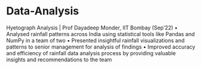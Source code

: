 # Data-Analysis
Hyetograph Analysis | Prof Dayadeep Monder, IIT Bombay (Sep’22)
• Analysed rainfall patterns across India using statistical tools like Pandas and NumPy in a team of two
• Presented insightful rainfall visualizations and patterns to senior management for analysis of findings
• Improved accuracy and efficiency of rainfall data analysis process by providing valuable insights and recommendations to 
  the team
